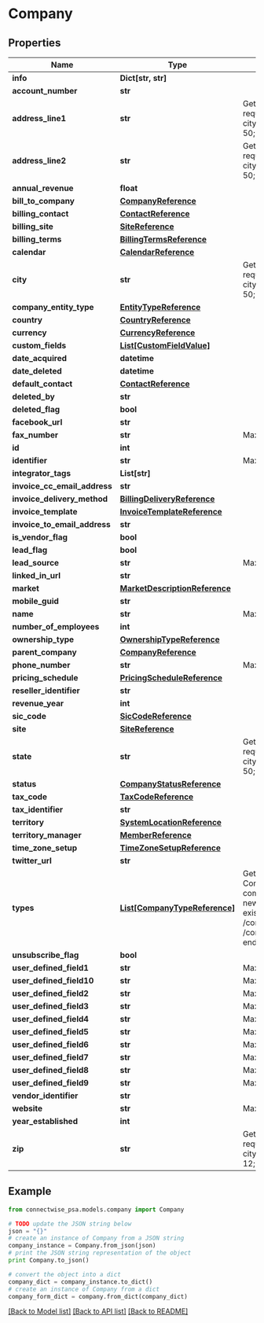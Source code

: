 # Company


## Properties
Name | Type | Description | Notes
------------ | ------------- | ------------- | -------------
**info** | **Dict[str, str]** |  | [optional] 
**account_number** | **str** |  | [optional] 
**address_line1** | **str** | Gets or sets at least one address field is required -- addressLine1, addressLine2, city, state, zip and/or country. Max length: 50; | [optional] 
**address_line2** | **str** | Gets or sets at least one address field is required -- addressLine1, addressLine2, city, state, zip and/or country. Max length: 50; | [optional] 
**annual_revenue** | **float** |  | [optional] 
**bill_to_company** | [**CompanyReference**](CompanyReference.md) |  | [optional] 
**billing_contact** | [**ContactReference**](ContactReference.md) |  | [optional] 
**billing_site** | [**SiteReference**](SiteReference.md) |  | [optional] 
**billing_terms** | [**BillingTermsReference**](BillingTermsReference.md) |  | [optional] 
**calendar** | [**CalendarReference**](CalendarReference.md) |  | [optional] 
**city** | **str** | Gets or sets at least one address field is required -- addressLine1, addressLine2, city, state, zip and/or country. Max length: 50; | [optional] 
**company_entity_type** | [**EntityTypeReference**](EntityTypeReference.md) |  | [optional] 
**country** | [**CountryReference**](CountryReference.md) |  | [optional] 
**currency** | [**CurrencyReference**](CurrencyReference.md) |  | [optional] 
**custom_fields** | [**List[CustomFieldValue]**](CustomFieldValue.md) |  | [optional] 
**date_acquired** | **datetime** |  | [optional] 
**date_deleted** | **datetime** |  | [optional] 
**default_contact** | [**ContactReference**](ContactReference.md) |  | [optional] 
**deleted_by** | **str** |  | [optional] 
**deleted_flag** | **bool** |  | [optional] 
**facebook_url** | **str** |  | [optional] 
**fax_number** | **str** |  Max length: 30; | [optional] 
**id** | **int** |  | [optional] 
**identifier** | **str** |  Max length: 30; | 
**integrator_tags** | **List[str]** |  | [optional] 
**invoice_cc_email_address** | **str** |  | [optional] 
**invoice_delivery_method** | [**BillingDeliveryReference**](BillingDeliveryReference.md) |  | [optional] 
**invoice_template** | [**InvoiceTemplateReference**](InvoiceTemplateReference.md) |  | [optional] 
**invoice_to_email_address** | **str** |  | [optional] 
**is_vendor_flag** | **bool** |  | [optional] 
**lead_flag** | **bool** |  | [optional] 
**lead_source** | **str** |  Max length: 50; | [optional] 
**linked_in_url** | **str** |  | [optional] 
**market** | [**MarketDescriptionReference**](MarketDescriptionReference.md) |  | [optional] 
**mobile_guid** | **str** |  | [optional] 
**name** | **str** |  Max length: 50; | 
**number_of_employees** | **int** |  | [optional] 
**ownership_type** | [**OwnershipTypeReference**](OwnershipTypeReference.md) |  | [optional] 
**parent_company** | [**CompanyReference**](CompanyReference.md) |  | [optional] 
**phone_number** | **str** |  Max length: 30; | [optional] 
**pricing_schedule** | [**PricingScheduleReference**](PricingScheduleReference.md) |  | [optional] 
**reseller_identifier** | **str** |  | [optional] 
**revenue_year** | **int** |  | [optional] 
**sic_code** | [**SicCodeReference**](SicCodeReference.md) |  | [optional] 
**site** | [**SiteReference**](SiteReference.md) |  | [optional] 
**state** | **str** | Gets or sets at least one address field is required -- addressLine1, addressLine2, city, state, zip and/or country. Max length: 50; | [optional] 
**status** | [**CompanyStatusReference**](CompanyStatusReference.md) |  | [optional] 
**tax_code** | [**TaxCodeReference**](TaxCodeReference.md) |  | [optional] 
**tax_identifier** | **str** |  | [optional] 
**territory** | [**SystemLocationReference**](SystemLocationReference.md) |  | [optional] 
**territory_manager** | [**MemberReference**](MemberReference.md) |  | [optional] 
**time_zone_setup** | [**TimeZoneSetupReference**](TimeZoneSetupReference.md) |  | [optional] 
**twitter_url** | **str** |  | [optional] 
**types** | [**List[CompanyTypeReference]**](CompanyTypeReference.md) | Gets or sets integrer array of Company_Type_Recids to be assigned to company that can be passed in only during new company creation (post)             To update existing companies type, use the /company/companyTypeAssociations or /company/companies/{ID}/typeAssociations endpoints. | [optional] 
**unsubscribe_flag** | **bool** |  | [optional] 
**user_defined_field1** | **str** |  Max length: 50; | [optional] 
**user_defined_field10** | **str** |  Max length: 50; | [optional] 
**user_defined_field2** | **str** |  Max length: 50; | [optional] 
**user_defined_field3** | **str** |  Max length: 50; | [optional] 
**user_defined_field4** | **str** |  Max length: 50; | [optional] 
**user_defined_field5** | **str** |  Max length: 50; | [optional] 
**user_defined_field6** | **str** |  Max length: 50; | [optional] 
**user_defined_field7** | **str** |  Max length: 50; | [optional] 
**user_defined_field8** | **str** |  Max length: 50; | [optional] 
**user_defined_field9** | **str** |  Max length: 50; | [optional] 
**vendor_identifier** | **str** |  | [optional] 
**website** | **str** |  Max length: 255; | [optional] 
**year_established** | **int** |  | [optional] 
**zip** | **str** | Gets or sets at least one address field is required -- addressLine1, addressLine2, city, state, zip and/or country. Max length: 12; | [optional] 

## Example

```python
from connectwise_psa.models.company import Company

# TODO update the JSON string below
json = "{}"
# create an instance of Company from a JSON string
company_instance = Company.from_json(json)
# print the JSON string representation of the object
print Company.to_json()

# convert the object into a dict
company_dict = company_instance.to_dict()
# create an instance of Company from a dict
company_form_dict = company.from_dict(company_dict)
```
[[Back to Model list]](../README.md#documentation-for-models) [[Back to API list]](../README.md#documentation-for-api-endpoints) [[Back to README]](../README.md)



